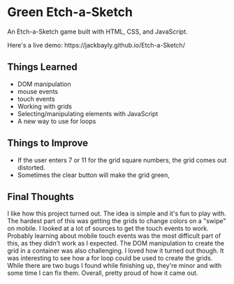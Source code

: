 # Green Etch-a-Sketch
<p>An Etch-a-Sketch game built with HTML, CSS, and JavaScript.</p>
<p>Here's a live demo: https://jackbayly.github.io/Etch-a-Sketch/ </p>
<h2>Things Learned</h2>
<ul>
  <li>DOM manipulation</li>
  <li>mouse events</li>
  <li>touch events</li>
  <li>Working with grids</li>
  <li>Selecting/manipulating elements with JavaScript</li>
  <li>A new way to use for loops</li>
  </ul>
<h2>Things to Improve</h2>
<ul>
  <li>If the user enters 7 or 11 for the grid square numbers, the grid comes out distorted.</li>
  <li>Sometimes the clear button will make the grid green,</li>
  </ul>
  <h2>Final Thoughts</h2>
  <p>I like how this project turned out. The idea is simple and it's fun to play with. The hardest part of this was getting the grids to change colors on a "swipe" on mobile. I looked at a lot of sources to get the touch events to work. Probably learning about mobile touch events was the most difficult part of this, as they didn't work as I expected. The DOM manipulation to create the grid in a container was also challenging. I loved how it turned out though. It was interesting to see how a for loop could be used to create the grids. While there are two bugs I found while finishing up, they're minor and with some time I can fix them. Overall, pretty proud of how it came out. </p>
